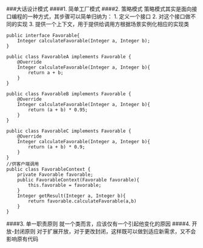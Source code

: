 ###大话设计模式
####1. 简单工厂模式
####2. 策略模式
	策略模式其实是面向接口编程的一种方式，其步骤可以简单归纳为：
	1. 定义一个接口
	2. 对这个接口做不同的实现
	3. 提供一个上下文，用于提供给调用方根据场景实例化相应的实现类
	
	public interface Favorable{
		Integer calculateFavorable(Integer a, Integer b);
	}
	
	public class FavorableA implements Favorable {
		@Override
		Integer calculateFavorable(Integer a, Integer b){
			return a + b;
		}
	}
	
	public class FavorableB implements Favorable {
		@Override
		Integer calculateFavorable(Integer a, Integer b){
			return (a + b) * 0.95;
		}
	}
	
	public class FavorableC implements Favorable {
		@Override
		Integer calculateFavorable(Integer a, Integer b){
			return (a + b) * 0.9;
		}
	}
	//供客户端调用
	public class FavorableContext {
		private Favorable favorable;
		public FavorableContext(Favorable favorable){
			this.favorable = favorable;
		}
		Integer getResult(Integer a, Integer b){
			return favorable.calculateFavorable(a,b)
		}
	}
####3. 单一职责原则
	就一个类而言，应该仅有一个引起他变化的原因
####4. 开放-封闭原则
	对于扩展开放，对于更改封闭，这样既可以做到适应新需求，又不会影响原有代码
	